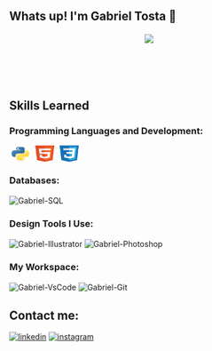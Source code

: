 ## Whats up! I'm Gabriel Tosta 🤙


<div align="center" style="margin-bottom:100px">
<img width=40% align="center" src="https://github-readme-stats.vercel.app/api/top-langs/?username=Gabriel-Tosta6&show_icons=true&theme=dark&layout=donut-vertical" />
</div>

## Skills Learned

### Programming Languages ​​and Development:
<div style="display: inline_block">
  <img align="center" alt="Gabriel-Python" height="30" width="40" src="https://raw.githubusercontent.com/devicons/devicon/master/icons/python/python-original.svg">
  <img align="center" alt="Gabriel-HTML" height="30" width="40" src="https://raw.githubusercontent.com/devicons/devicon/master/icons/html5/html5-original.svg">
  <img align="center" alt="Gabriel-CSS" height="30" width="40" src="https://raw.githubusercontent.com/devicons/devicon/master/icons/css3/css3-original.svg">
</div>

### Databases:
<div style="display: inline_block">
  <img align="center" alt="Gabriel-SQL" height="30" width="40" src="https://cdn.jsdelivr.net/gh/devicons/devicon@latest/icons/mysql/mysql-original.svg">
</div>

### Design Tools I Use:
<div style="display: inline_block">
  <img align="center" alt="Gabriel-Illustrator" height="30" width="40" src="https://cdn.jsdelivr.net/gh/devicons/devicon@latest/icons/illustrator/illustrator-plain.svg">
  <img align="center" alt="Gabriel-Photoshop" height="30" width="40" src="https://cdn.jsdelivr.net/gh/devicons/devicon@latest/icons/photoshop/photoshop-original.svg">
</div>

### My Workspace:
<div style="display: inline_block">
  <img align="center" alt="Gabriel-VsCode" height="30" width="40" src="https://cdn.jsdelivr.net/gh/devicons/devicon@latest/icons/vscode/vscode-original.svg">
  <img align="center" alt="Gabriel-Git" height="30" width="40" src="https://cdn.jsdelivr.net/gh/devicons/devicon@latest/icons/git/git-original.svg">
</div>

## Contact me:

[![linkedin](https://img.shields.io/badge/LinkedIn-0077B5?style=for-the-badge&logo=linkedin&logoColor=White)](https://www.linkedin.com/in/gabriel-tosta1030/)
[![instagram](https://img.shields.io/badge/Instagram-E4405F?style=for-the-badge&logo=instagram&logoColor=white)](https://www.instagram.com/tosta_m_x/)
&nbsp;
&nbsp;
